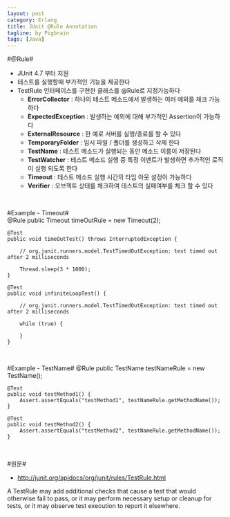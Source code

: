 ```yaml
---
layout: post
category: Erlang
title: JUnit @Rule Annotation
tagline: by Pigbrain
tags: [Java]
---
```


<!--more-->

#@Rule#  
* JUnit 4.7 부터 지원  
* 테스트를 실행할때 부가적인 기능을 제공한다  
* TestRule 인터페이스를 구현한 클래스를 @Rule로 지정가능하다  
	* **ErrorCollector** : 하나의 테스트 메소드에서 발생하는 여러 예외를 체크 가능하다    
	* **ExpectedException** : 발생하는 예외에 대해 부가적인 Assertion이 가능하다    
	* **ExternalResource** : 한 예로 서버를 실행/종료를 할 수 있다    
	* **TemporaryFolder** : 임시 파일 / 폴더를 생성하고 삭제 한다    
	* **TestName** : 테스트 메소드가 실행되는 동안 메소드 이름이 저장된다    
	* **TestWatcher** : 테스트 메소드 실행 중 특정 이벤트가 발생하면 추가적인 로직이 실행 되도록 한다  
	* **Timeout** : 테스트 메소드 실행 시간의 타임 아웃 설정이 가능하다    
	* **Verifier** : 오브젝트 상태를 체크하여 테스트의 실패여부를 체크 할 수 있다  

<br>  

#Example - Timeout#  
	@Rule
	public Timeout timeOutRule = new Timeout(2);

	@Test
	public void timeOutTest() throws InterruptedException {
		
		// org.junit.runners.model.TestTimedOutException: test timed out after 2 milliseconds
		
		Thread.sleep(3 * 1000);
	}

	@Test
	public void infiniteLoopTest() {
		
		// org.junit.runners.model.TestTimedOutException: test timed out after 2 milliseconds
	
		while (true) {
			
		}
	}  

<br>  

#Example - TestName#
	@Rule
	public TestName testNameRule = new TestName();

	@Test
	public void testMethod1() {
		Assert.assertEquals("testMethod1", testNameRule.getMethodName());
	}

	@Test
	public void testMethod2() {
		Assert.assertEquals("testMethod2", testNameRule.getMethodName());
	} 
  
<br>  
  
#원문#  
* http://junit.org/apidocs/org/junit/rules/TestRule.html  



A TestRule may add additional checks that cause a test that would otherwise fail to pass, or it may perform necessary setup or cleanup for tests, or it may observe test execution to report it elsewhere.